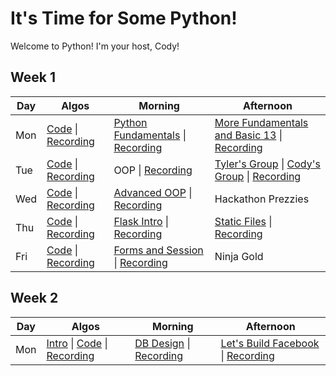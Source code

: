 # It's Time for Some Python!

Welcome to Python! I'm your host, Cody!

## Week 1
 Day | Algos | Morning | Afternoon
 --- | --- | --- | ---
Mon | [Code](https://github.com/StevenCThaller/August_Python_21/blob/main/Algos/W1/D1.js) &#124; [Recording](https://youtu.be/OoiHeWw9Tmc)  | [Python Fundamentals](https://github.com/StevenCThaller/August_Python_21/tree/main/W1/D1/01_Python_Fundamentals) &#124; [Recording](https://youtu.be/lE7igmiMvL4) | [More Fundamentals and Basic 13](https://github.com/StevenCThaller/August_Python_21/tree/main/W1/D1/02_Strings_Dictionaries) &#124; [Recording](https://youtu.be/HuTnrYDxV8g)
Tue | [Code](https://github.com/StevenCThaller/August_Python_21/blob/main/Algos/W1/D2.js) &#124; [Recording](https://youtu.be/-xb0Ntq6bWE) | OOP &#124; [Recording](https://youtu.be/RvnNvmjE3dU) | [Tyler's Group](https://youtu.be/BRUGH7WFPeE) &#124; [Cody's Group](https://github.com/StevenCThaller/August_Python_21/blob/main/W1/D2/02_Lets_Make_A_Wizard/01_Class_Exercise.py) &#124; [Recording](https://youtu.be/JQgAQVpnzyQ)
Wed | [Code](https://github.com/StevenCThaller/August_Python_21/blob/main/Algos/W1/D3.js) &#124; [Recording](https://youtu.be/2TKKUAOP_qk) | [Advanced OOP](https://github.com/StevenCThaller/August_Python_21/blob/main/W1/D3/01_Advanced_OOP) &#124; [Recording](https://youtu.be/tD55y0R8ynA) | Hackathon Prezzies
Thu | [Code](https://github.com/StevenCThaller/August_Python_21/blob/main/Algos/W1/D4.js) &#124; [Recording](https://youtu.be/tQX6gShko6k) | [Flask Intro](https://github.com/StevenCThaller/August_Python_21/blob/main/W1/D4/01_Flask) &#124; [Recording](https://youtu.be/0NQ7I8WrrBw) | [Static Files](https://github.com/StevenCThaller/August_Python_21/blob/main/W1/D4/02_Static_Files) &#124; [Recording](https://youtu.be/RoFGz645CvI)
Fri | [Code](https://github.com/StevenCThaller/August_Python_21/blob/main/Algos/W1/D5.js) &#124; [Recording](https://youtu.be/SvOqUVQ8sbE) | [Forms and Session](https://github.com/StevenCThaller/August_Python_21/blob/main/W1/D5/01_Post_Redirect_Session) &#124; [Recording](https://youtu.be/trNvW2baExI) | Ninja Gold


## Week 2
 Day | Algos | Morning | Afternoon
 --- | --- | --- | ---
Mon | [Intro](https://github.com/StevenCThaller/August_Python_21/blob/main/Algos/W2/D1_Intro.md) &#124; [Code](https://github.com/StevenCThaller/August_Python_21/blob/main/Algos/W2/D1.js) &#124; [Recording](https://youtu.be/Fv1H1dnYLKM) | [DB Design](https://github.com/StevenCThaller/August_Python_21/blob/main/W2/D1/01_Database_Design) &#124; [Recording](https://youtu.be/dWQXf6z0S5s) | [Let's Build Facebook](https://github.com/StevenCThaller/August_Python_21/blob/main/W2/D1/02_Lets_Make_a_Database) &#124; [Recording](https://youtu.be/zJdMsX71QeM)